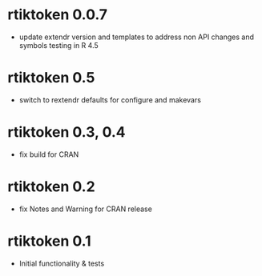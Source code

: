 # rtiktoken 0.0.7

* update extendr version and templates to address non API changes and symbols testing in R 4.5

# rtiktoken 0.5

* switch to rextendr defaults for configure and makevars

# rtiktoken 0.3, 0.4

* fix build for CRAN

# rtiktoken 0.2

* fix Notes and Warning for CRAN release

# rtiktoken 0.1

* Initial functionality & tests
